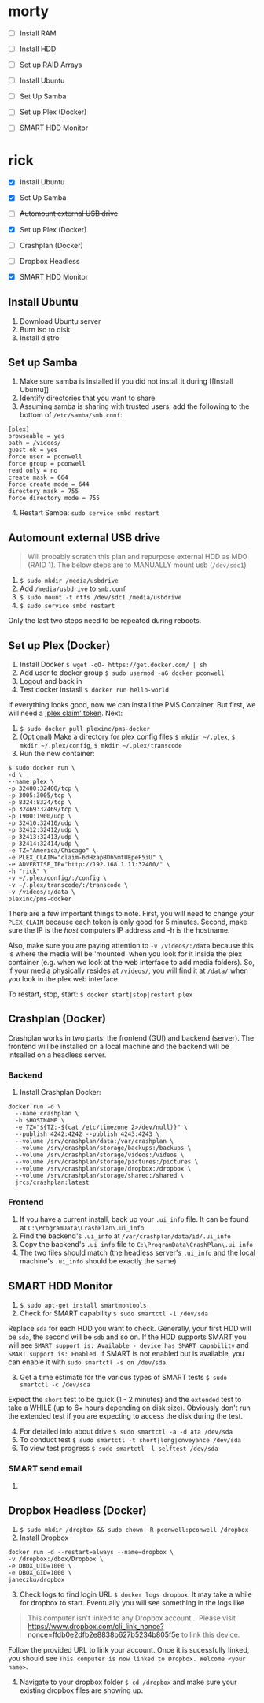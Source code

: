 # morty

- [ ] Install RAM
- [ ] Install HDD
- [ ] Set up RAID Arrays
- [ ] Install Ubuntu
- [ ] Set Up Samba
- [ ] Set up Plex (Docker)
- [ ] SMART HDD Monitor


# rick

- [x] Install Ubuntu
- [x] Set Up Samba
- [ ] ~~Automount external USB drive~~
- [x] Set up Plex (Docker)
- [ ] Crashplan (Docker)
- [ ] Dropbox Headless
- [x] SMART HDD Monitor


## Install Ubuntu

1. Download Ubuntu server
2. Burn iso to disk
3. Install distro

## Set up Samba

1. Make sure samba is installed if you did not install it during [[Install Ubuntu]]
2. Identify directories that you want to share
3. Assuming samba is sharing with trusted users, add the following to the bottom of `/etc/samba/smb.conf`:

```
[plex]
browseable = yes
path = /videos/
guest ok = yes
force user = pconwell
force group = pconwell
read only = no
create mask = 664
force create mode = 644
directory mask = 755
force directory mode = 755
```
4. Restart Samba: `sudo service smbd restart`

## Automount external USB drive

> Will probably scratch this plan and repurpose external HDD as MD0 (RAID 1). The below steps are to MANUALLY mount usb (`/dev/sdc1`)

1. `$ sudo mkdir /media/usbdrive`
2. Add `/media/usbdrive` to `smb.conf`
3. `$ sudo mount -t ntfs /dev/sdc1 /media/usbdrive`
4. `$ sudo service smbd restart`

Only the last two steps need to be repeated during reboots.

## Set up Plex (Docker)

1. Install Docker `$ wget -qO- https://get.docker.com/ | sh`
2. Add user to docker group `$ sudo usermod -aG docker pconwell`
3. Logout and back in
4. Test docker instasll `$ docker run hello-world`

If everything looks good, now we can install the PMS Container. But first, we will need a ['plex claim' token](https://plex.tv/claim). Next: 
1. `$ sudo docker pull plexinc/pms-docker`
2. (Optional) Make a directory for plex config files `$ mkdir ~/.plex`, `$ mkdir ~/.plex/config`, `$ mkdir ~/.plex/transcode`
3. Run the new container:

```
$ sudo docker run \
-d \
--name plex \
-p 32400:32400/tcp \
-p 3005:3005/tcp \
-p 8324:8324/tcp \
-p 32469:32469/tcp \
-p 1900:1900/udp \
-p 32410:32410/udp \
-p 32412:32412/udp \
-p 32413:32413/udp \
-p 32414:32414/udp \
-e TZ="America/Chicago" \
-e PLEX_CLAIM="claim-6dHzapBDb5mtUEpeF5iU" \
-e ADVERTISE_IP="http://192.168.1.11:32400/" \
-h "rick" \
-v ~/.plex/config/:/config \
-v ~/.plex/transcode/:/transcode \
-v /videos/:/data \
plexinc/pms-docker
```

There are a few important things to note. First, you will need to change your `PLEX_CLAIM` because each token is only good for 5 minutes. Second, make sure the IP is the *host* computers IP address and -h is the hostname.

Also, make sure you are paying attention to `-v /videos/:/data` because this is where the media will be 'mounted' when you look for it inside the plex container (e.g. when we look at the web interface to add media folders). So, if your media physically resides at `/videos/`, you will find it at `/data/` when you look in the plex web interface.

To restart, stop, start: `$ docker start|stop|restart plex`

## Crashplan (Docker)

Crashplan works in two parts: the frontend (GUI) and backend (server). The frontend will be installed on a local machine and the backend will be intsalled on a headless server.

### Backend

1. Install Crashplan Docker:

```
docker run -d \
  --name crashplan \
  -h $HOSTNAME \
  -e TZ="${TZ:-$(cat /etc/timezone 2>/dev/null)}" \
  --publish 4242:4242 --publish 4243:4243 \
  --volume /srv/crashplan/data:/var/crashplan \
  --volume /srv/crashplan/storage/backups:/backups \
  --volume /srv/crashplan/storage/videos:/videos \
  --volume /srv/crashplan/storage/pictures:/pictures \
  --volume /srv/crashplan/storage/dropbox:/dropbox \
  --volume /srv/crashplan/storage/shared:/shared \
  jrcs/crashplan:latest
  ```

### Frontend

1. If you have a current install, back up your `.ui_info` file. It can be found at `C:\ProgramData\CrashPlan\.ui_info`
2. Find the backend's `.ui_info` at `/var/crashplan/data/id/.ui_info`
3. Copy the backend's `.ui_info` file to `C:\ProgramData\CrashPlan\.ui_info`
4. The two files should match (the headless server's `.ui_info` and the local machine's `.ui_info` should be exactly the same)

## SMART HDD Monitor

1. `$ sudo apt-get install smartmontools`
2. Check for SMART capability `$ sudo smartctl -i /dev/sda`

Replace `sda` for each HDD you want to check. Generally, your first HDD will be `sda`, the second will be `sdb` and so on. If the HDD supports SMART you will see `SMART support is: Available - device has SMART capability` and `SMART support is: Enabled`. If SMART is not enabled but is available, you can enable it with `sudo smartctl -s on /dev/sda`.

3. Get a time estimate for the various types of SMART tests `$ sudo smartctl -c /dev/sda`

Expect the `short` test to be quick (1 - 2 minutes) and the `extended` test to take a WHILE (up to 6+ hours depending on disk size). Obviously don't run the extended test if you are expecting to access the disk during the test.

4. For detailed info about drive `$ sudo smartctl -a -d ata /dev/sda`
5. To conduct test `$ sudo smartctl -t short|long|cnveyance /dev/sda`
6. To view test progress `$ sudo smartctl -l selftest /dev/sda`

### SMART send email

1.

## Dropbox Headless (Docker)

1. `$ sudo mkdir /dropbox && sudo chown -R pconwell:pconwell /dropbox`
2. Install Dropbox
```
docker run -d --restart=always --name=dropbox \
-v /dropbox:/dbox/Dropbox \
-e DBOX_UID=1000 \
-e DBOX_GID=1000 \
janeczku/dropbox
```
3. Check logs to find login URL `$ docker logs dropbox`. It may take a while for dropbox to start. Eventually you will see something in the logs like

> This computer isn't linked to any Dropbox account...
> Please visit https://www.dropbox.com/cli_link_nonce?nonce=ffdb0e2dfb2e8838b627b5234b805f5e to link this device.

Follow the provided URL to link your account. Once it is sucessfully linked, you should see `This computer is now linked to Dropbox. Welcome <your name>`.

4. Navigate to your dropbox folder `$ cd /dropbox` and make sure your existing dropbox files are showing up.
